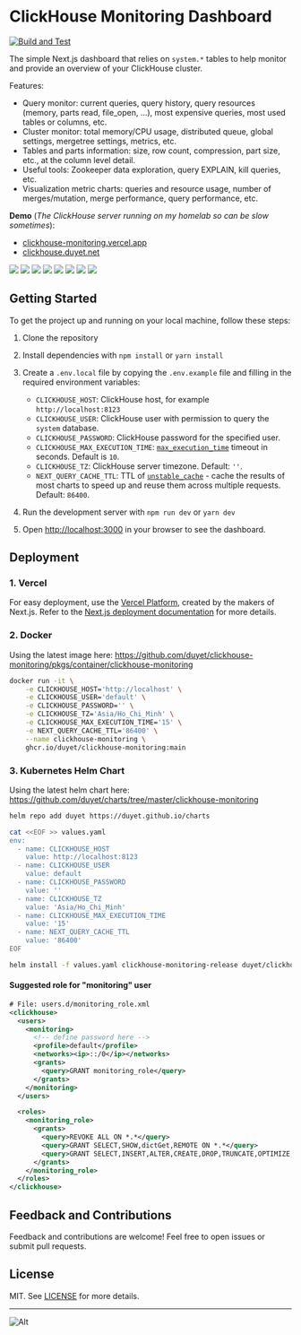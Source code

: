 # ClickHouse Monitoring Dashboard

[![Build and Test](https://github.com/duyet/clickhouse-monitoring/actions/workflows/ci.yml/badge.svg)](https://github.com/duyet/clickhouse-monitoring/actions/workflows/ci.yml)

The simple Next.js dashboard that relies on `system.*` tables to help monitor and provide an overview of your ClickHouse cluster.

Features:

- Query monitor: current queries, query history, query resources (memory, parts read, file_open, ...), most expensive queries, most used tables or columns, etc.
- Cluster monitor: total memory/CPU usage, distributed queue, global settings, mergetree settings, metrics, etc.
- Tables and parts information: size, row count, compression, part size, etc., at the column level detail.
- Useful tools: Zookeeper data exploration, query EXPLAIN, kill queries, etc.
- Visualization metric charts: queries and resource usage, number of merges/mutation, merge performance, query performance, etc.

**Demo** (*The ClickHouse server running on my homelab so can be slow sometimes*):

- [clickhouse-monitoring.vercel.app](https://clickhouse-monitoring.vercel.app)
- [clickhouse.duyet.net](https://clickhouse.duyet.net)


![](.github/screenshots/screenshot_1.png)
![](.github/screenshots/screenshot_2.png)
![](.github/screenshots/screenshot_3.png)
![](.github/screenshots/screenshot_4.png)
![](.github/screenshots/screenshot_5.png)
![](.github/screenshots/screenshot_6.png)
![](.github/screenshots/screenshot_7.png)
![](.github/screenshots/screenshot_8.png)

## Getting Started

To get the project up and running on your local machine, follow these steps:

1. Clone the repository
2. Install dependencies with `npm install` or `yarn install`
3. Create a `.env.local` file by copying the `.env.example` file and filling in the required environment variables:
    - `CLICKHOUSE_HOST`: ClickHouse host, for example `http://localhost:8123`
    - `CLICKHOUSE_USER`: ClickHouse user with permission to query the `system` database.
    - `CLICKHOUSE_PASSWORD`: ClickHouse password for the specified user.
    - `CLICKHOUSE_MAX_EXECUTION_TIME`: [`max_execution_time`](https://clickhouse.com/docs/en/operations/settings/query-complexity#max-execution-time) timeout in seconds. Default is `10`.
    - `CLICKHOUSE_TZ`: ClickHouse server timezone. Default: `''`.
    - `NEXT_QUERY_CACHE_TTL`: TTL of [`unstable_cache`](https://nextjs.org/docs/app/api-reference/functions/unstable_cache) - cache the results of most charts to speed up and reuse them across multiple requests. Default: `86400`.

4. Run the development server with `npm run dev` or `yarn dev`
5. Open [http://localhost:3000](http://localhost:3000) in your browser to see the dashboard.

## Deployment

### 1. Vercel

For easy deployment, use the [Vercel Platform](https://vercel.com/new?utm_medium=default-template&filter=next.js&utm_source=create-next-app&utm_campaign=create-next-app-readme), created by the makers of Next.js. Refer to the [Next.js deployment documentation](https://nextjs.org/docs/deployment) for more details.

### 2. Docker

Using the latest image here: https://github.com/duyet/clickhouse-monitoring/pkgs/container/clickhouse-monitoring

```bash
docker run -it \
    -e CLICKHOUSE_HOST='http://localhost' \
    -e CLICKHOUSE_USER='default' \
    -e CLICKHOUSE_PASSWORD='' \
    -e CLICKHOUSE_TZ='Asia/Ho_Chi_Minh' \
    -e CLICKHOUSE_MAX_EXECUTION_TIME='15' \
    -e NEXT_QUERY_CACHE_TTL='86400' \
    --name clickhouse-monitoring \
    ghcr.io/duyet/clickhouse-monitoring:main
```

### 3. Kubernetes Helm Chart

Using the latest helm chart here: https://github.com/duyet/charts/tree/master/clickhouse-monitoring

```bash
helm repo add duyet https://duyet.github.io/charts

cat <<EOF >> values.yaml
env:
  - name: CLICKHOUSE_HOST
    value: http://localhost:8123
  - name: CLICKHOUSE_USER
    value: default
  - name: CLICKHOUSE_PASSWORD
    value: ''
  - name: CLICKHOUSE_TZ
    value: 'Asia/Ho_Chi_Minh'
  - name: CLICKHOUSE_MAX_EXECUTION_TIME
    value: '15'
  - name: NEXT_QUERY_CACHE_TTL
    value: '86400'
EOF

helm install -f values.yaml clickhouse-monitoring-release duyet/clickhouse-monitoring
```

#### Suggested role for "monitoring" user

```xml
# File: users.d/monitoring_role.xml
<clickhouse>
  <users>
    <monitoring>
      <!-- define password here -->
      <profile>default</profile>
      <networks><ip>::/0</ip></networks>
      <grants>
        <query>GRANT monitoring_role</query>
      </grants>
    </monitoring>
  </users>

  <roles>
    <monitoring_role>
      <grants>
        <query>REVOKE ALL ON *.*</query>
        <query>GRANT SELECT,SHOW,dictGet,REMOTE ON *.*</query>
        <query>GRANT SELECT,INSERT,ALTER,CREATE,DROP,TRUNCATE,OPTIMIZE,SHOW,dictGet ON system.*</query>
      </grants>
    </monitoring_role>
  </roles>
</clickhouse>
```

## Feedback and Contributions

Feedback and contributions are welcome! Feel free to open issues or submit pull requests.

## License

MIT. See [LICENSE](LICENSE) for more details.

---

![Alt](https://repobeats.axiom.co/api/embed/830f9ce7ba9e7a42f93630e2581506ca34c84067.svg "Repobeats analytics image")
